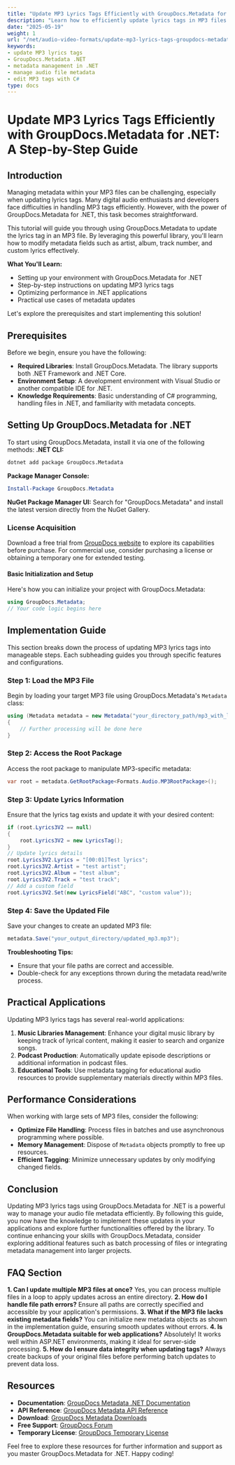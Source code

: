 ```yaml
---
title: "Update MP3 Lyrics Tags Efficiently with GroupDocs.Metadata for .NET&#58; A Step-by-Step Guide"
description: "Learn how to efficiently update lyrics tags in MP3 files using GroupDocs.Metadata for .NET. This comprehensive guide covers installation, code examples, and practical applications."
date: "2025-05-19"
weight: 1
url: "/net/audio-video-formats/update-mp3-lyrics-tags-groupdocs-metadata-net/"
keywords:
- update MP3 lyrics tags
- GroupDocs.Metadata .NET
- metadata management in .NET
- manage audio file metadata
- edit MP3 tags with C#
type: docs
---
```

# Update MP3 Lyrics Tags Efficiently with GroupDocs.Metadata for .NET: A Step-by-Step Guide
## Introduction
Managing metadata within your MP3 files can be challenging, especially when updating lyrics tags. Many digital audio enthusiasts and developers face difficulties in handling MP3 tags efficiently. However, with the power of GroupDocs.Metadata for .NET, this task becomes straightforward.

This tutorial will guide you through using GroupDocs.Metadata to update the lyrics tag in an MP3 file. By leveraging this powerful library, you'll learn how to modify metadata fields such as artist, album, track number, and custom lyrics effectively.

**What You'll Learn:**
- Setting up your environment with GroupDocs.Metadata for .NET
- Step-by-step instructions on updating MP3 lyrics tags
- Optimizing performance in .NET applications
- Practical use cases of metadata updates

Let's explore the prerequisites and start implementing this solution!
## Prerequisites
Before we begin, ensure you have the following:
- **Required Libraries**: Install GroupDocs.Metadata. The library supports both .NET Framework and .NET Core.
- **Environment Setup**: A development environment with Visual Studio or another compatible IDE for .NET.
- **Knowledge Requirements**: Basic understanding of C# programming, handling files in .NET, and familiarity with metadata concepts.
## Setting Up GroupDocs.Metadata for .NET
To start using GroupDocs.Metadata, install it via one of the following methods:
**.NET CLI:**
```bash
dotnet add package GroupDocs.Metadata
```
**Package Manager Console:**
```powershell
Install-Package GroupDocs.Metadata
```
**NuGet Package Manager UI:** 
Search for "GroupDocs.Metadata" and install the latest version directly from the NuGet Gallery.
### License Acquisition
Download a free trial from [GroupDocs website](https://purchase.groupdocs.com/temporary-license/) to explore its capabilities before purchase. For commercial use, consider purchasing a license or obtaining a temporary one for extended testing.
#### Basic Initialization and Setup
Here's how you can initialize your project with GroupDocs.Metadata:
```csharp
using GroupDocs.Metadata;
// Your code logic begins here
```
## Implementation Guide
This section breaks down the process of updating MP3 lyrics tags into manageable steps. Each subheading guides you through specific features and configurations.
### Step 1: Load the MP3 File
Begin by loading your target MP3 file using GroupDocs.Metadata's `Metadata` class:
```csharp
using (Metadata metadata = new Metadata("your_directory_path/mp3_with_lyrics.mp3"))
{
    // Further processing will be done here
}
```
### Step 2: Access the Root Package
Access the root package to manipulate MP3-specific metadata:
```csharp
var root = metadata.GetRootPackage<Formats.Audio.MP3RootPackage>();
```
### Step 3: Update Lyrics Information
Ensure that the lyrics tag exists and update it with your desired content:
```csharp
if (root.Lyrics3V2 == null)
{
    root.Lyrics3V2 = new LyricsTag();
}
// Update lyrics details
root.Lyrics3V2.Lyrics = "[00:01]Test lyrics";
root.Lyrics3V2.Artist = "test artist";
root.Lyrics3V2.Album = "test album";
root.Lyrics3V2.Track = "test track";
// Add a custom field
root.Lyrics3V2.Set(new LyricsField("ABC", "custom value"));
```
### Step 4: Save the Updated File
Save your changes to create an updated MP3 file:
```csharp
metadata.Save("your_output_directory/updated_mp3.mp3");
```
**Troubleshooting Tips:** 
- Ensure that your file paths are correct and accessible.
- Double-check for any exceptions thrown during the metadata read/write process.
## Practical Applications
Updating MP3 lyrics tags has several real-world applications:
1. **Music Libraries Management**: Enhance your digital music library by keeping track of lyrical content, making it easier to search and organize songs.
2. **Podcast Production**: Automatically update episode descriptions or additional information in podcast files.
3. **Educational Tools**: Use metadata tagging for educational audio resources to provide supplementary materials directly within MP3 files.
## Performance Considerations
When working with large sets of MP3 files, consider the following:
- **Optimize File Handling**: Process files in batches and use asynchronous programming where possible.
- **Memory Management**: Dispose of `Metadata` objects promptly to free up resources.
- **Efficient Tagging**: Minimize unnecessary updates by only modifying changed fields.
## Conclusion
Updating MP3 lyrics tags using GroupDocs.Metadata for .NET is a powerful way to manage your audio file metadata efficiently. By following this guide, you now have the knowledge to implement these updates in your applications and explore further functionalities offered by the library.
To continue enhancing your skills with GroupDocs.Metadata, consider exploring additional features such as batch processing of files or integrating metadata management into larger projects.
## FAQ Section
**1. Can I update multiple MP3 files at once?**
Yes, you can process multiple files in a loop to apply updates across an entire directory.
**2. How do I handle file path errors?**
Ensure all paths are correctly specified and accessible by your application's permissions.
**3. What if the MP3 file lacks existing metadata fields?**
You can initialize new metadata objects as shown in the implementation guide, ensuring smooth updates without errors.
**4. Is GroupDocs.Metadata suitable for web applications?**
Absolutely! It works well within ASP.NET environments, making it ideal for server-side processing.
**5. How do I ensure data integrity when updating tags?**
Always create backups of your original files before performing batch updates to prevent data loss.
## Resources
- **Documentation**: [GroupDocs Metadata .NET Documentation](https://docs.groupdocs.com/metadata/net/)
- **API Reference**: [GroupDocs Metadata API Reference](https://reference.groupdocs.com/metadata/net/)
- **Download**: [GroupDocs Metadata Downloads](https://releases.groupdocs.com/metadata/net/)
- **Free Support**: [GroupDocs Forum](https://forum.groupdocs.com/c/metadata/)
- **Temporary License**: [GroupDocs Temporary License](https://purchase.groupdocs.com/temporary-license/)

Feel free to explore these resources for further information and support as you master GroupDocs.Metadata for .NET. Happy coding!
